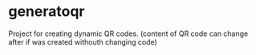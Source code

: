 # generatoqr
Project for creating dynamic QR codes. (content of QR code can change after if was created withouth changing code)
